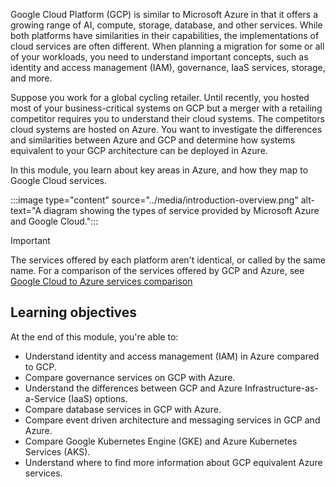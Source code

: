 Google Cloud Platform (GCP) is similar to Microsoft Azure in that it offers a growing range of AI, compute, storage, database, and other services. While both platforms have similarities in their capabilities, the implementations of cloud services are often different. When planning a migration for some or all of your workloads, you need to understand important concepts, such as identity and access management (IAM), governance, IaaS services, storage, and more.

Suppose you work for a global cycling retailer. Until recently, you hosted most of your business-critical systems on GCP but a merger with a retailing competitor requires you to understand their cloud systems. The competitors cloud systems are hosted on Azure. You want to investigate the differences and similarities between Azure and GCP and determine how systems equivalent to your GCP architecture can be deployed in Azure.

In this module, you learn about key areas in Azure, and how they map to Google Cloud services.

:::image type="content" source="../media/introduction-overview.png" alt-text="A diagram showing the types of service provided by Microsoft Azure and Google Cloud.":::

> [!IMPORTANT]
> The services offered by each platform aren't identical, or called by the same name. For a comparison of the services offered by GCP and Azure, see [Google Cloud to Azure services comparison](/azure/architecture/gcp-professional/services)

## Learning objectives

At the end of this module, you're able to:

- Understand identity and access management (IAM) in Azure compared to GCP.
- Compare governance services on GCP with Azure.
- Understand the differences between GCP and Azure Infrastructure-as-a-Service (IaaS) options.
- Compare database services in GCP with Azure.
- Compare event driven architecture and messaging services in GCP and Azure.
- Compare Google Kubernetes Engine (GKE) and Azure Kubernetes Services (AKS).
- Understand where to find more information about GCP equivalent Azure services.
